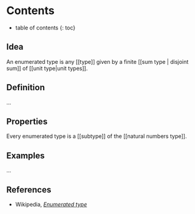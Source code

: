 
# Contents
* table of contents
{: toc}

## Idea ##

An enumerated type is any [[type]] given by a finite [[sum type | disjoint sum]] of [[unit type|unit types]].


## Definition ##

...


## Properties ##

Every enumerated type is a [[subtype]] of the [[natural numbers type]].

## Examples ##

...


## References ##

* Wikipedia, _[Enumerated type](https://en.wikipedia.org/wiki/Enumerated_type)_